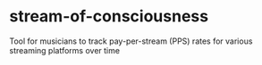 # stream-of-consciousness
Tool for musicians to track pay-per-stream (PPS) rates for various streaming platforms over time

